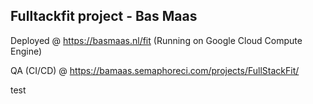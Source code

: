 Fulltackfit project - Bas Maas
-----------
Deployed @ https://basmaas.nl/fit (Running on Google Cloud Compute Engine)

QA (CI/CD) @ https://bamaas.semaphoreci.com/projects/FullStackFit/

test